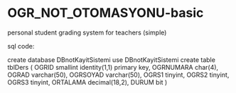 # OGR_NOT_OTOMASYONU-basic
personal student grading system for teachers (simple)


sql code:

create database DBnotKayitSistemi
use DBnotKayitSistemi
create table tblDers
(
OGRID smallint identity(1,1) primary key,
OGRNUMARA char(4),
OGRAD varchar(50),
OGRSOYAD varchar(50),
OGRS1 tinyint,
OGRS2 tinyint,
OGRS3 tinyint,
ORTALAMA decimal(18,2),
DURUM bit
)
